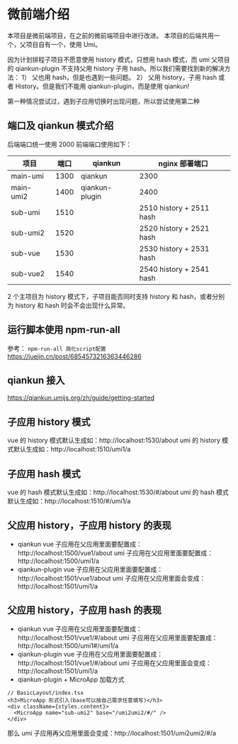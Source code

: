 # 微前端介绍

本项目是微前端项目，在之前的微前端项目中进行改进。
本项目的后端共用一个，父项目自有一个，使用 Umi。

因为计划排程子项目不愿意使用 history 模式，只想用 hash 模式，而 umi 父项目的 qiankun-plugin 不支持父用 history 子用 hash。所以我们需要找到新的解决方法：
1） 父也用 hash，但是也遇到一些问题。
2） 父用 history，子用 hash 或者 History。但是我们不能用 qiankun-plugin，而是使用 qiankun!

第一种情况尝试过，遇到子应用切换时出现问题，所以尝试使用第二种

## 端口及 qiankun 模式介绍

后端端口统一使用 2000
前端端口使用如下：

| 项目      | 端口 | qiankun        | nginx 部署端口           |
| --------- | ---- | -------------- | ------------------------ |
| main-umi  | 1300 | qiankun        | 2300                     |
| main-umi2 | 1400 | qiankun-plugin | 2400                     |
| sub-umi   | 1510 |                | 2510 history + 2511 hash |
| sub-umi2  | 1520 |                | 2520 history + 2521 hash |
| sub-vue   | 1530 |                | 2530 history + 2531 hash |
| sub-vue2  | 1540 |                | 2540 history + 2541 hash |

2 个主项目为 history 模式下，子项目能否同时支持 history 和 hash，或者分别为 history 和 hash 时会不会出现什么异常。

## 运行脚本使用 npm-run-all

参考： `npm-run-all 简化script配置` https://juejin.cn/post/6854573216363446286

## qiankun 接入

https://qiankun.umijs.org/zh/guide/getting-started

## 子应用 history 模式

vue 的 history 模式默认生成如：http://localhost:1530/about
umi 的 history 模式默认生成如：http://localhost:1510/umi1/a

## 子应用 hash 模式

vue 的 hash 模式默认生成如：http://localhost:1530/#/about
umi 的 hash 模式默认生成如：http://localhost:1510/#/umi1/a

## 父应用 history，子应用 history 的表现

- qiankun
  vue 子应用在父应用里面要配置成：http://localhost:1500/vue1/about
  umi 子应用在父应用里面要配置成：http://localhost:1500/umi1/a
- qiankun-plugin
  vue 子应用在父应用里面要配置成：http://localhost:1501/vue1/about
  umi 子应用在父应用里面会变成：http://localhost:1501/umi1/a

## 父应用 history，子应用 hash 的表现

- qiankun
  vue 子应用在父应用里面要配置成：http://localhost:1501/vue1/#/about
  umi 子应用在父应用里面要配置成：http://localhost:1500/umi1#/umi1/a
- qiankun-plugin
  vue 子应用在父应用里面要配置成：http://localhost:1501/vue1/#/about
  umi 子应用在父应用里面会变成：http://localhost:1501/umi1/a
- qiankun-plugin + MicroApp 加载方式

```tsx
// BasicLayout/index.tsx
<h3>MicroApp 形式引入(base可以按自己需求任意填写)</h3>
<div className={styles.content}>
  <MicroApp name="sub-umi2" base="/umi2umi2/#/" />
</div>
```

那么 umi 子应用再父应用里面会变成：http://localhost:1501/umi2umi2/#/a
